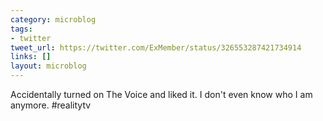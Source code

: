 ```yaml
---
category: microblog
tags:
- twitter
tweet_url: https://twitter.com/ExMember/status/326553287421734914
links: []
layout: microblog
---
```

Accidentally turned on The Voice and liked it. I don't even know who I am anymore. #realitytv
